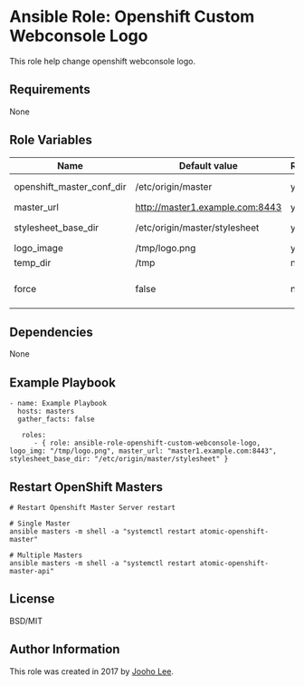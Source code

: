 Ansible Role: Openshift Custom Webconsole Logo
=========

This role help change openshift webconsole logo.

Requirements
------------
None

Role Variables
--------------

| Name                      | Default value                         |        Requird       | Description                                                                 |
|---------------------------|---------------------------------------|----------------------|-----------------------------------------------------------------------------|
| openshift_master_conf_dir | /etc/origin/master                    |         yes          | Where openshift configuation dir is                                         |
| master_url                | http://master1.example.com:8443       |         yes          | API Server URL                                                              |
| stylesheet_base_dir       | /etc/origin/master/stylesheet         |         yes          | Where css/image file will place                                             |
| logo_image                | /tmp/logo.png                         |         yes          | Logo image path                                                             |
| temp_dir                  | /tmp                                  |         no           | Temp directory                                                              |
| force                     | false                                 |         no           | Overwrite all static/configuration files                                    |


Dependencies
------------

None



Example Playbook
----------------
~~~
- name: Example Playbook
  hosts: masters
  gather_facts: false

   roles:
      - { role: ansible-role-openshift-custom-webconsole-logo, logo_img: "/tmp/logo.png", master_url: "master1.example.com:8443", stylesheet_base_dir: "/etc/origin/master/stylesheet" }

~~~

Restart OpenShift Masters
----------
~~~
# Restart Openshift Master Server restart

# Single Master
ansible masters -m shell -a "systemctl restart atomic-openshift-master"

# Multiple Masters
ansible masters -m shell -a "systemctl restart atomic-openshift-master-api"
~~~

License
-------

BSD/MIT

Author Information
------------------

This role was created in 2017 by [Jooho Lee](http://github.com/jooho).

